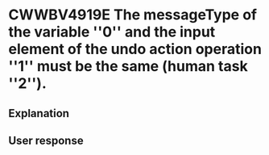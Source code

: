 # CWWBV4919E The messageType of the variable ''0'' and the input element of the undo action operation ''1'' must be the same (human task ''2'').

## Explanation

## User response